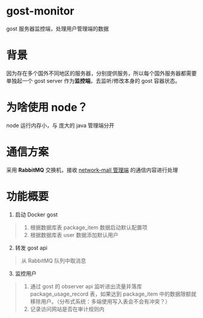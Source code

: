# gost-monitor
gost 服务器监控端，处理用户管理端的数据

# 背景
因为存在多个国外不同地区的服务器，分别提供服务，所以每个国外服务器都需要单独起一个 gost server 作为**监控端**，去监听/修改本身的 gost 容器状态。 

# 为啥使用 node？
node 运行内存小，与 庞大的 java 管理端分开

# 通信方案
采用 **RabbitMQ** 交换机，接收 [network-mall 管理端](https://github.com/hasikiFire/network-mall) 的通信内容进行处理

# 功能概要
 
1.  启动 Docker gost
> 1. 根据数据库表 package_item 数据启动默认配置项
> 2. 根据数据库表 user 数据添加默认用户
 
2. 转发 gost api
> 从 RabbitMQ 队列中取消息

3. 监控用户
>  1. 通过 gost 的 observer api 监听进出流量并落库 package_usage_record 表，如果达到 package_item 中的数据限额就移除用户。（分布式系统：多端使用写入表会不会有冲突？）
>  2. 记录访问网站是否在审计规则内
